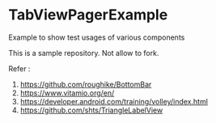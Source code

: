 # TabViewPagerExample
Example to show test usages of various components

This is a sample repository. Not allow to fork.


Refer : 

1) https://github.com/roughike/BottomBar
2) https://www.vitamio.org/en/
3) https://developer.android.com/training/volley/index.html
4) https://github.com/shts/TriangleLabelView
